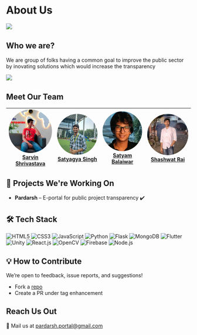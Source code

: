 # About Us
<img style="width:35rem" src="https://user-images.githubusercontent.com/74038190/226190894-18e959ba-d458-4a94-ac44-790190f2a947.gif"/>

## Who we are?

We are group of folks having a common goal to improve the public sector by inovating solutions which would increase the transparency

<img style="width:20rem" src="https://user-images.githubusercontent.com/74038190/212748842-9fcbad5b-6173-4175-8a61-521f3dbb7514.gif"/>


## Meet Our Team

| <img src="./assets/sarvin.jpg" width="150" style="border-radius: 50%;" /> <br> [Sarvin Shrivastava](https://www.linkedin.com/in/sarvin-shrivastava-493b20176/) | <img src="./assets/satyagya.jpeg" width="150" style="border-radius: 50%;" /> <br> [Satyagya Singh](https://www.linkedin.com/in/satyagyasingh/) | <img src="./assets/satyam.jpeg" width="150" style="border-radius: 50%;" /> <br> [Satyam Balaiwar](https://www.linkedin.com/in/satyam-balaiwar-46617b244/) | <img src="./assets/shashwat.jpg" width="150" style="border-radius: 50%;" /> <br> [Shashwat Rai](https://www.linkedin.com/in/shashwatrai05/) |
|:--:|:--:|:--:|:--:|


## 🚀 Projects We're Working On

- **Pardarsh** – E-portal for public project transparency ✔️

## 🛠️ Tech Stack

![HTML5](https://img.shields.io/badge/HTML-E34F26?style=for-the-badge&logo=html5&logoColor=white)
![CSS3](https://img.shields.io/badge/CSS-1572B6?style=for-the-badge&logo=css3&logoColor=white)
![JavaScript](https://img.shields.io/badge/JavaScript-F7DF1E?style=for-the-badge&logo=javascript&logoColor=black)
![Python](https://img.shields.io/badge/Python-3670A0?style=for-the-badge&logo=python&logoColor=ffdd54)
![Flask](https://img.shields.io/badge/Flask-000000?style=for-the-badge&logo=flask&logoColor=white)
![MongoDB](https://img.shields.io/badge/MongoDB-4EA94B?style=for-the-badge&logo=mongodb&logoColor=white)
![Flutter](https://img.shields.io/badge/Flutter-02569B?style=for-the-badge&logo=flutter&logoColor=white)
![Unity](https://img.shields.io/badge/Unity-100000?style=for-the-badge&logo=unity&logoColor=white)
![React.js](https://img.shields.io/badge/React-20232A?style=for-the-badge&logo=react&logoColor=61DAFB)
![OpenCV](https://img.shields.io/badge/OpenCV-5C3EE8?style=for-the-badge&logo=opencv&logoColor=white)
![Firebase](https://img.shields.io/badge/Firebase-FFCA28?style=for-the-badge&logo=firebase&logoColor=black)
![Node.js](https://img.shields.io/badge/Node.js-339933?style=for-the-badge&logo=nodedotjs&logoColor=white)

## 💡 How to Contribute

We’re open to feedback, issue reports, and suggestions!
- Fork a [repo](https://github.com/orgs/pardarsh-portal/repositories)
- Create a PR under tag enhancement

## Reach Us Out
📨 Mail us at pardarsh.portal@gmail.com